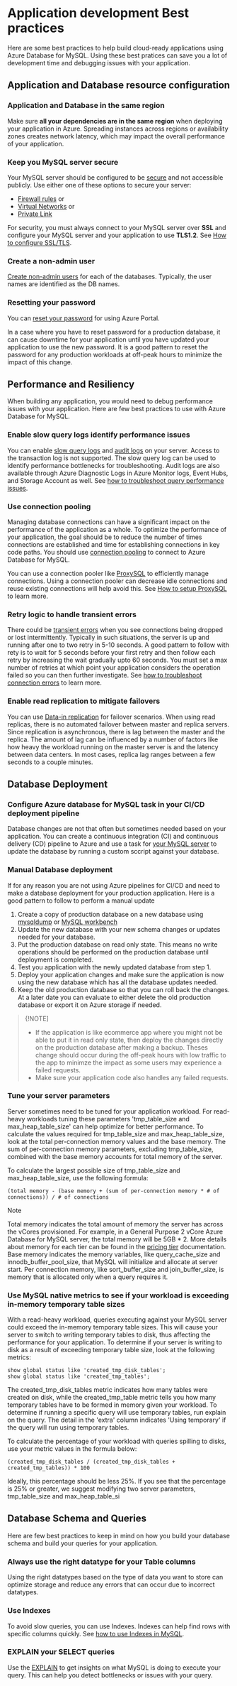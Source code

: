 
# Application development Best practices

Here are some best practices to help build cloud-ready applications using Azure Database for MySQL. Using these best pratices can save you a lot of development time and debugging issues with your application. 

## Application and Database resource configuration

### Application and Database in the same region
Make sure **all your dependencies are in the same region**	when deploying your application in Azure. Spreading instances across regions or availability zones creates network latency, which may impact the overall performance of your application. 

### Keep you MySQL server secure
Your MySQL server should be configured to be [secure](https://docs.microsoft.com/en-us/azure/mysql/concepts-security) and not accessible publicly. Use either one of these options to secure your server: 
- [Firewall rules](https://docs.microsoft.com/en-us/azure/mysql/concepts-firewall-rules) or
- [Virtual Networks](https://docs.microsoft.com/en-us/azure/mysql/concepts-data-access-and-security-vnet) or 
- [Private Link](https://docs.microsoft.com/en-us/azure/mysql/concepts-data-access-security-private-link)

For security, you must always connect to your MySQL server over **SSL** and configure your MySQL server and your application to use **TLS1.2**. See [How to configure SSL/TLS](https://docs.microsoft.com/en-us/azure/mysql/concepts-ssl-connection-security). 

### Create a non-admin user 
[Create non-admin users](https://docs.microsoft.com/en-us/azure/mysql/howto-create-users) for each of the databases. Typically, the user names are identified as the DB names.

### Resetting your password
You can [reset your password](https://docs.microsoft.com/en-us/azure/mysql/howto-create-manage-server-portal#update-admin-password) for using Azure Portal. 

In a case where you have to reset password for a production database, it can cause downtime for your application until you have updated your application to use the new password. It is a good pattern to reset the password for any production workloads at off-peak hours to minimize the impact of this change.

## Performance and Resiliency 
When building any application, you would need to debug performance issues with your application. Here are  few best practices to use with Azure Database for MySQL. 

### Enable slow query logs identify performance issues
You can enable [slow query logs](https://docs.microsoft.com/en-us/azure/mysql/concepts-server-logs) and [audit logs](https://docs.microsoft.com/en-us/azure/mysql/concepts-audit-logs) on your server. Access to the transaction log is not supported. The slow query log can be used to identify performance bottlenecks for troubleshooting. Audit logs are also available through Azure Diagnostic Logs in Azure Monitor logs, Event Hubs, and Storage Account as well.  See [how to troubleshoot query performance issues](https://docs.microsoft.com/en-us/azure/mysql/howto-troubleshoot-query-performance).

### Use connection pooling
Managing database connections can have a significant impact on the performance of the application as a whole. To optimize the performance of your application, the goal should be to reduce the number of times connections are established and time for establishing connections in key code paths.  You should use [connection pooling](https://docs.microsoft.com/en-us/azure/mysql/concepts-connectivity#access-databases-by-using-connection-pooling-recommended) to connect to Azure Database for MySQL. 

You can use a connection pooler like [ProxySQL](https://proxysql.com/) to efficiently manage connections. Using a connection pooler can decrease idle connections and reuse existing connections will help avoid this. See [How to setup ProxySQL](https://techcommunity.microsoft.com/t5/azure-database-for-mysql/connecting-efficiently-to-azure-database-for-mysql-with-proxysql/ba-p/1279842) to learn more. 

### Retry logic to handle transient errors
There could be [transient errors](https://docs.microsoft.com/en-us/azure/mysql/concepts-connectivity#handling-transient-errors) when you see connections being dropped or lost intermittently. Typically in such situations, the server is up and running after one to two retry in 5-10 seconds. A good pattern to follow with rety is to wait for 5 seconds before your first retry and then follow each retry by increasing the wait gradually upto 60 seconds. You must set a max number of retries at which point your application considers the operation failed so you can then further investigate. See [how to troubleshoot connection errors](https://docs.microsoft.com/en-us/azure/mysql/howto-troubleshoot-common-connection-issues) to learn more. 

### Enable read replication to mitigate failovers
You can use [Data-in replication](https://docs.microsoft.com/en-us/azure/mysql/howto-data-in-replication) for failover scenarios. When using read replicas, there is no automated failover between master and replica servers. Since replication is asynchronous, there is lag between the master and the replica. The amount of lag can be influenced by a number of factors like how heavy the workload running on the master server is and the latency between data centers. In most cases, replica lag ranges between a few seconds to a couple minutes.

## Database Deployment 

### Configure Azure database for MySQL task in your CI/CD deployment pipeline

Database changes are not that often but sometimes needed based on your application. You can create a continuous integration (CI) and continuous delivery (CD) pipeline to Azure and use a task for [your MySQL server](https://docs.microsoft.com/en-us/azure/devops/pipelines/tasks/deploy/azure-mysql-deployment?view=azure-devops) to update the database by running a custom sccript against your database.

### Manual Database deployment 
If for any reason you are not using Azure pipelines for CI/CD and need to make a database deployment for your production application. Here is a good pattern to follow to perform a manual update

1. Create a copy of production database on a new database using [mysqldump](https://dev.mysql.com/doc/refman/8.0/en/mysqldump.html) or [MySQL workbench](https://dev.mysql.com/doc/workbench/en/wb-admin-export-import-management.html) 
2. Update the new database with your new schema changes or updates needed for your database. 
3. Put the production database on read only state. This means no write operations should be performed on the production database until deployment is completed. 
4. Test you application with the newly updated database from step 1.
5. Deploy your application changes and make sure the application is now using the new database which has all the database updates needed. 
6. Keep the old production database so that you can roll back the changes. At a later date you can evaluate to either delete the old production database or export it on Azure storage if needed. 

>{!NOTE]
>  - If the application is like ecommerce app where you might not be able to put it in read only state, then deploy the changes directly on the production database after making a backup.  Theses change should occur during the off-peak hours with low traffic to the app to minimze the impact as some users may experience a failed requests. 
>  - Make sure your application code also handles any failed requests.

### Tune your server parameters
Server sometimes need to be tuned for your application workload. For read-heavy workloads tuning these parameters  'tmp_table_size and max_heap_table_size' can help optimize for better performance. To calculate the values required for tmp_table_size and max_heap_table_size, look at the total per-connection memory values and the base memory. The sum of per-connection memory parameters, excluding tmp_table_size, combined with the base memory accounts for total memory of the server.

To calculate the largest possible size of tmp_table_size and max_heap_table_size, use the following formula:

```(total memory - (base memory + (sum of per-connection memory * # of connections)) / # of connections```

> [!NOTE]
> Total memory indicates the total amount of memory the server has across the vCores provisioned.  For example, in a General Purpose 2 vCore Azure Database for MySQL server, the total memory will be 5GB * 2.  More details about memory for each tier can be found in the [pricing tier](https://docs.microsoft.com/en-us/azure/mysql/concepts-pricing-tiers) documentation.
> Base memory indicates the memory variables, like query_cache_size and innodb_buffer_pool_size, that MySQL will initialize and allocate at server start.  Per connection memory, like sort_buffer_size and join_buffer_size, is memory that is allocated only when a query requires it.

### Use MySQL native metrics to see if your workload is exceeding in-memory temporary table sizes
With a read-heavy workload, queries executing against your MySQL server could exceed the in-memory temporary table sizes. This will cause your server to switch to writing temporary tables to disk, thus affecting the performance for your application. To determine if your server is writing to disk as a result of exceeding temporary table size, look at the following metrics:

```
show global status like 'created_tmp_disk_tables';
show global status like 'created_tmp_tables';
```
The created_tmp_disk_tables metric indicates how many tables were created on disk, while the created_tmp_table metric tells you how many temporary tables have to be formed in memory given your workload. To determine if running a specific query will use temporary tables, run explain on the query. The detail in the 'extra' column indicates 'Using temporary' if the query will run using temporary tables.

To calculate the percentage of your workload with queries spilling to disks, use your metric values in the formula below:

```(created_tmp_disk_tables / (created_tmp_disk_tables + created_tmp_tables)) * 100```

Ideally, this percentage should be less 25%. If you see that the percentage is 25% or greater, we suggest modifying two server parameters, tmp_table_size and max_heap_table_si


## Database Schema and Queries

Here are few best practices to keep in mind on how you build your database schema and  build your queries for your application.

### Always use the right datatype for your  Table columns
Using the right datatypes based on the type of data you want to store can optimize storage and reduce any errors that can occur due to incorrect datatypes.

### Use Indexes
To avoid slow queries, you can use Indexes. Indexes can help find rows with specific columns quickly. See [how to use Indexes in MySQL](https://dev.mysql.com/doc/refman/8.0/en/mysql-indexes.html).

### EXPLAIN your SELECT queries
Use the [EXPLAIN](https://dev.mysql.com/doc/refman/8.0/en/explain.html) to get insights on what MySQL is doing to execute your query. This can help you  detect bottlenecks or issues with your query.


